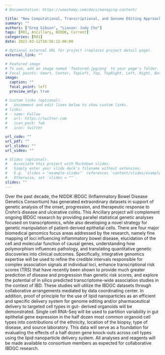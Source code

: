 ```yaml
---
# Documentation: https://wowchemy.com/docs/managing-content/

title: "New Computational, Transcriptional, and Genome Editing Approaches to the Biology of Inflammatory Bowel Disease"
summary: ""
authors: ["Greg Gibson", "Liason: Judy Cho"]
tags: [R01, Ancillary, NIDDK, Current]
categories: [R01]
date: 2021-03-12T16:56:22-06:00

# Optional external URL for project (replaces project detail page).
external_link: ""

# Featured image
# To use, add an image named `featured.jpg/png` to your page's folder.
# Focal points: Smart, Center, TopLeft, Top, TopRight, Left, Right, BottomLeft, Bottom, BottomRight.
image:
  caption: ""
  focal_point: left
  preview_only: true

# Custom links (optional).
#   Uncomment and edit lines below to show custom links.
# links:
# - name: Follow
#   url: https://twitter.com
#   icon_pack: fab
#   icon: twitter

url_code: ""
url_pdf: ""
url_slides: ""
url_video: ""

# Slides (optional).
#   Associate this project with Markdown slides.
#   Simply enter your slide deck's filename without extension.
#   E.g. `slides = "example-slides"` references `content/slides/example-slides.md`.
#   Otherwise, set `slides = ""`.
slides: ""
---
```


Over the past decade, the NIDDK IBDGC (Inflammatory Bowel Disease Genetics Consortium) has generated extraordinary datasets in support of genetic analysis of the onset, progression, and therapeutic response to Crohn’s disease and ulcerative colitis. This Ancillary project will complement ongoing IBDGC research by providing parallel statistical genetic analyses focused on transcriptomics, while also developing a novel strategy for genetic manipulation of patient-derived epithelial cells. There are four major biomedical genomics focus areas addressed by the research, namely fine mapping of loci influencing inflammatory bowel disease, elucidation of the cell and molecular function of causal genes, understanding how polymorphism influences pathology, and translating quantitative genetic discoveries into clinical outcomes. Specifically, integrative genomics expertise will be used to refine the credible intervals responsible for complex association signals at individual loci, enhance transcriptional risk scores (TRS) that have recently been shown to provide much greater prediction of disease and progression than genetic risk scores, and explore the potential of in silico predicted transcriptome-wide association studies in the context of IBD. These studies will utilize the IBDGC datasets through collaborative arrangements mediated by data coordinating center. In addition, proof of principle for the use of lipid nanoparticles as an efficient and specific delivery system for genome editing and/or pharmaceutical delivery to targeted cell types in gut- derived organoids will be demonstrated. Single cell RNA-Seq will be used to partition variability in gut epithelial gene expression in the half dozen most common organoid cell types into contributions of the ethnicity, location of the biopsy, type of disease, and source laboratory. This data will serve as a foundation for evaluating the effects of a half dozen gene knock-outs across cell types using the lipid nanoparticle delivery system. All analyses and reagents will be made available to consortium members as expected for collaborative IBDGC research.
